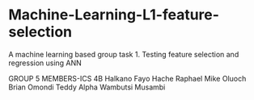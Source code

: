 # Machine-Learning-L1-feature-selection

A machine learning based group task 1. Testing feature selection and regression using ANN

GROUP 5 MEMBERS-ICS 4B
Halkano Fayo Hache
Raphael Mike Oluoch
Brian Omondi Teddy
Alpha Wambutsi Musambi

